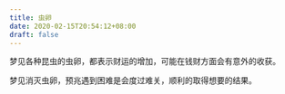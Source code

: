 ```yaml
---
title: 虫卵
date: 2020-02-15T20:54:12+08:00
draft: false
---
```


梦见各种昆虫的虫卵，都表示财运的增加，可能在钱财方面会有意外的收获。


梦见消灭虫卵，预兆遇到困难是会度过难关，顺利的取得想要的结果。
